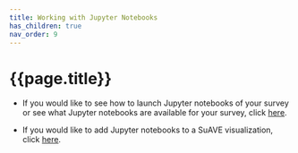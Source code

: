```yaml
---
title: Working with Jupyter Notebooks
has_children: true
nav_order: 9
---
```


# {{page.title}}

- If you would like to see how to launch Jupyter notebooks of your survey or see what Jupyter notebooks are available for your survey, click [here](https://suave-ucsd.github.io/SuAVE-Documentation/notebook_types.html).

- If you would like to add Jupyter notebooks to a SuAVE visualization, click [here](https://suave-ucsd.github.io/SuAVE-Documentation/custom_notebooks.html).
